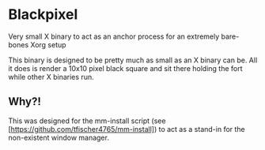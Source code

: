 # Blackpixel

Very small X binary to act as an anchor process for an extremely bare-bones Xorg setup

This binary is designed to be pretty much as small as an X binary can be. All it does is render a 10x10 pixel black square and sit there holding the fort while other X binaries run.

## Why?!
This was designed for the mm-install script (see [https://github.com/tfischer4765/mm-install]) to act as a stand-in for the non-existent window manager.

